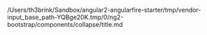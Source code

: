 /Users/th3brink/Sandbox/angular2-angularfire-starter/tmp/vendor-input_base_path-YQBge20K.tmp/0/ng2-bootstrap/components/collapse/title.md